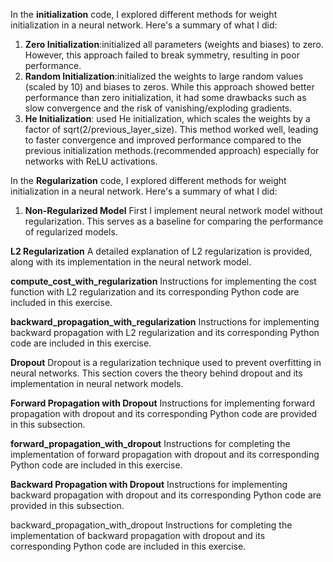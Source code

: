 In the **initialization** code, I explored different methods for weight initialization in a neural network. Here's a summary of what I did:
1. **Zero Initialization**:initialized all parameters (weights and biases) to zero. However, this approach failed to break symmetry, resulting in poor performance.
2. **Random Initialization**:initialized the weights to large random values (scaled by 10) and biases to zeros. While this approach showed better performance than zero initialization, it had some drawbacks such as slow convergence and the risk of vanishing/exploding gradients.
3. **He Initialization**: used He initialization, which scales the weights by a factor of sqrt(2/previous_layer_size). This method worked well, leading to faster convergence and improved performance compared to the previous initialization methods.(recommended approach)
especially for networks with ReLU activations.



In the **Regularization** code, I explored different methods for weight initialization in a neural network. Here's a summary of what I did:

1. **Non-Regularized Model**
First I implement neural network model without regularization. This serves as a baseline for comparing the performance of regularized models.

**L2 Regularization**
A detailed explanation of L2 regularization is provided, along with its implementation in the neural network model.

**compute_cost_with_regularization**
Instructions for implementing the cost function with L2 regularization and its corresponding Python code are included in this exercise.

**backward_propagation_with_regularization**
Instructions for implementing backward propagation with L2 regularization and its corresponding Python code are included in this exercise.

**Dropout**
Dropout is a regularization technique used to prevent overfitting in neural networks. This section covers the theory behind dropout and its implementation in neural network models.

**Forward Propagation with Dropout**
Instructions for implementing forward propagation with dropout and its corresponding Python code are provided in this subsection.

**forward_propagation_with_dropout**
Instructions for completing the implementation of forward propagation with dropout and its corresponding Python code are included in this exercise.

**Backward Propagation with Dropout**
Instructions for implementing backward propagation with dropout and its corresponding Python code are provided in this subsection.

backward_propagation_with_dropout
Instructions for completing the implementation of backward propagation with dropout and its corresponding Python code are included in this exercise.


